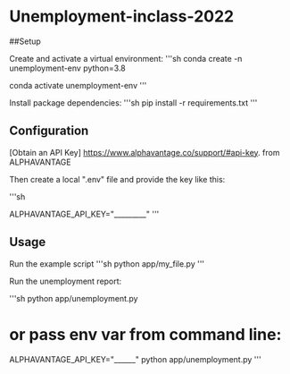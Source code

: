 # Unemployment-inclass-2022

##Setup


Create and activate a virtual environment:
'''sh
conda create -n unemployment-env python=3.8

conda activate unemployment-env
'''


Install package dependencies:
'''sh
pip install -r requirements.txt
'''

## Configuration

[Obtain an API Key] https://www.alphavantage.co/support/#api-key. from ALPHAVANTAGE

Then create a local ".env" file and provide the key like this:

'''sh 

ALPHAVANTAGE_API_KEY="_________"
'''

## Usage

Run the example script
'''sh
python app/my_file.py
'''

Run the unemployment report:

'''sh
python app/unemployment.py

# or pass env var from command line:
ALPHAVANTAGE_API_KEY="______" python app/unemployment.py
'''